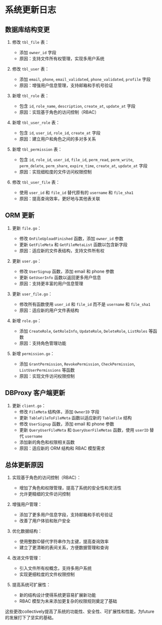 # 系统更新日志

## 数据库结构变更

1. 修改 `tbl_file` 表：
    - 添加 `owner_id` 字段
    - 原因：支持文件所有权管理，实现多用户系统

2. 修改 `tbl_user` 表：
    - 添加 `email`, `phone`, `email_validated`, `phone_validated`, `profile` 字段
    - 原因：增强用户信息管理，支持邮箱和手机号验证

3. 新增 `tbl_role` 表：
    - 包含 `id`, `role_name`, `description`, `create_at`, `update_at` 字段
    - 原因：实现基于角色的访问控制（RBAC）

4. 新增 `tbl_user_role` 表：
    - 包含 `id`, `user_id`, `role_id`, `create_at` 字段
    - 原因：建立用户和角色之间的多对多关系

5. 新增 `tbl_permission` 表：
    - 包含 `id`, `role_id`, `user_id`, `file_id`, `perm_read`, `perm_write`, `perm_delete`, `perm_share`, `expire_time`, `create_at`, `update_at` 字段
    - 原因：实现细粒度的文件访问权限控制

6. 修改 `tbl_user_file` 表：
    - 使用 `user_id` 和 `file_id` 替代原有的 `username` 和 `file_sha1`
    - 原因：提高查询效率，更好地与其他表关联

## ORM 更新

1. 更新 `file.go`：
    - 修改 `OnFileUploadFinished` 函数，添加 `owner_id` 参数
    - 更新 `GetFileMeta` 和 `GetFileMetaList` 函数以包含新字段
    - 原因：适应新的文件表结构，支持文件所有权

2. 更新 `user.go`：
    - 修改 `UserSignup` 函数，添加 email 和 phone 参数
    - 更新 `GetUserInfo` 函数以返回更多用户信息
    - 原因：支持更丰富的用户信息管理

3. 更新 `user_file.go`：
    - 修改所有函数使用 `user_id` 和 `file_id` 而不是 `username` 和 `file_sha1`
    - 原因：适应新的用户文件表结构

4. 新增 `role.go`：
    - 添加 `CreateRole`, `GetRoleInfo`, `UpdateRole`, `DeleteRole`, `ListRoles` 等函数
    - 原因：支持角色管理功能

5. 新增 `permission.go`：
    - 添加 `GrantPermission`, `RevokePermission`, `CheckPermission`, `ListUserPermissions` 等函数
    - 原因：实现文件访问权限控制

## DBProxy 客户端更新

1. 更新 `client.go`：
    - 修改 `FileMeta` 结构体，添加 `OwnerID` 字段
    - 更新 `TableFileToFileMeta` 函数以适应新的 `TableFile` 结构
    - 修改 `UserSignup` 函数，添加 email 和 phone 参数
    - 更新 `QueryUserFileMeta` 和 `QueryUserFileMetas` 函数，使用 `userID` 替代 `username`
    - 添加新的角色和权限相关函数
    - 原因：适应新的 ORM 结构和 RBAC 模型需求

## 总体更新原因

1. 实现基于角色的访问控制（RBAC）：
    - 增加了角色和权限管理，提高了系统的安全性和灵活性
    - 允许更精细的文件访问控制

2. 增强用户管理：
    - 添加了更多用户信息字段，支持邮箱和手机号验证
    - 改善了用户体验和账户安全

3. 优化数据结构：
    - 使用整数ID替代字符串作为主键，提高查询效率
    - 建立了更清晰的表间关系，方便数据管理和查询

4. 改进文件管理：
    - 引入文件所有权概念，支持多用户系统
    - 实现更细粒度的文件权限控制

5. 提高系统可扩展性：
    - 新的结构设计使得系统更容易扩展新功能
    - RBAC 模型为未来添加更复杂的权限规则奠定了基础

这些更改collectively提高了系统的功能性、安全性、可扩展性和性能，为future的发展打下了坚实的基础。